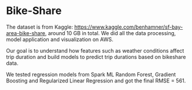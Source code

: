 # Bike-Share
The dataset is from Kaggle: https://www.kaggle.com/benhamner/sf-bay-area-bike-share, around 10 GB in total. We did all the data processing, model application and visualization on AWS.

Our goal is to understand how features such as weather conditions affect trip duration and build models to predict trip durations based on bikeshare data.

We tested regression models from Spark ML Random Forest, Gradient Boosting and Regularized Linear Regression and got the final RMSE = 561.
